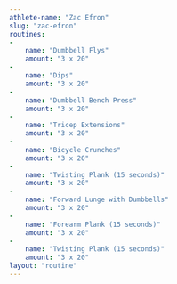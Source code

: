 ```yaml
---
athlete-name: "Zac Efron"
slug: "zac-efron"
routines:
-
	name: "Dumbbell Flys"
	amount: "3 x 20"
-
	name: "Dips"
	amount: "3 x 20"
-
	name: "Dumbbell Bench Press"
	amount: "3 x 20"
-
	name: "Tricep Extensions"
	amount: "3 x 20"
-
	name: "Bicycle Crunches"
	amount: "3 x 20"
-
	name: "Twisting Plank (15 seconds)"
	amount: "3 x 20"
-
	name: "Forward Lunge with Dumbbells"
	amount: "3 x 20"
-
	name: "Forearm Plank (15 seconds)"
	amount: "3 x 20"
-
	name: "Twisting Plank (15 seconds)"
	amount: "3 x 20"
layout: "routine"
---
```

